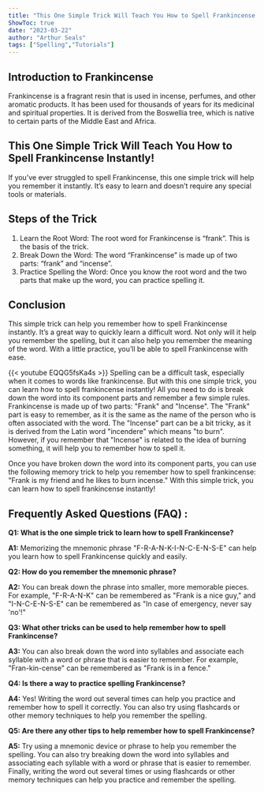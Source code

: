 ```yaml
---
title: "This One Simple Trick Will Teach You How to Spell Frankincense Instantly!"
ShowToc: true 
date: "2023-03-22"
author: "Arthur Seals" 
tags: ["Spelling","Tutorials"]
---
```

## Introduction to Frankincense 
Frankincense is a fragrant resin that is used in incense, perfumes, and other aromatic products. It has been used for thousands of years for its medicinal and spiritual properties. It is derived from the Boswellia tree, which is native to certain parts of the Middle East and Africa.

## This One Simple Trick Will Teach You How to Spell Frankincense Instantly!
If you’ve ever struggled to spell Frankincense, this one simple trick will help you remember it instantly. It’s easy to learn and doesn’t require any special tools or materials.

## Steps of the Trick
1. Learn the Root Word: The root word for Frankincense is “frank”. This is the basis of the trick.
2. Break Down the Word: The word “Frankincense” is made up of two parts: “frank” and “incense”.
3. Practice Spelling the Word: Once you know the root word and the two parts that make up the word, you can practice spelling it.

## Conclusion
This simple trick can help you remember how to spell Frankincense instantly. It’s a great way to quickly learn a difficult word. Not only will it help you remember the spelling, but it can also help you remember the meaning of the word. With a little practice, you’ll be able to spell Frankincense with ease.

{{< youtube EQQG5fsKa4s >}} 
Spelling can be a difficult task, especially when it comes to words like frankincense. But with this one simple trick, you can learn how to spell frankincense instantly! All you need to do is break down the word into its component parts and remember a few simple rules. Frankincense is made up of two parts: "Frank" and "Incense". The "Frank" part is easy to remember, as it is the same as the name of the person who is often associated with the word. The "Incense" part can be a bit tricky, as it is derived from the Latin word "incendere" which means "to burn". However, if you remember that "Incense" is related to the idea of burning something, it will help you to remember how to spell it. 

Once you have broken down the word into its component parts, you can use the following memory trick to help you remember how to spell frankincense: "Frank is my friend and he likes to burn incense." With this simple trick, you can learn how to spell frankincense instantly!

## Frequently Asked Questions (FAQ) :
**Q1: What is the one simple trick to learn how to spell Frankincense?**

**A1:** Memorizing the mnemonic phrase "F-R-A-N-K-I-N-C-E-N-S-E" can help you learn how to spell Frankincense quickly and easily.

**Q2: How do you remember the mnemonic phrase?**

**A2:** You can break down the phrase into smaller, more memorable pieces. For example, "F-R-A-N-K" can be remembered as "Frank is a nice guy," and "I-N-C-E-N-S-E" can be remembered as "In case of emergency, never say 'no'!"

**Q3: What other tricks can be used to help remember how to spell Frankincense?**

**A3:** You can also break down the word into syllables and associate each syllable with a word or phrase that is easier to remember. For example, "Fran-kin-cense" can be remembered as "Frank is in a fence."

**Q4: Is there a way to practice spelling Frankincense?**

**A4:** Yes! Writing the word out several times can help you practice and remember how to spell it correctly. You can also try using flashcards or other memory techniques to help you remember the spelling.

**Q5: Are there any other tips to help remember how to spell Frankincense?**

**A5:** Try using a mnemonic device or phrase to help you remember the spelling. You can also try breaking down the word into syllables and associating each syllable with a word or phrase that is easier to remember. Finally, writing the word out several times or using flashcards or other memory techniques can help you practice and remember the spelling.





